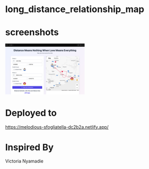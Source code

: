 # long_distance_relationship_map

# screenshots
<img src="screenshots/1.png" width="50%">

# Deployed to 
https://melodious-sfogliatella-dc2b2a.netlify.app/

# Inspired By
Victoria Nyamadie